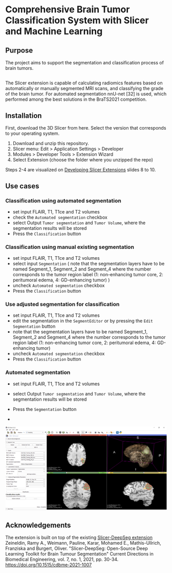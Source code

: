 # Comprehensive Brain Tumor Classification System with Slicer and Machine Learning 

## Purpose 
The project aims to support the segmentation and classification process of brain tumors.

## 

The Slicer extension is capable of calculating radiomics features based on automatically or manually segmented MRI scans, and classifying the grade of the brain tumor. For automated segmentation nnU-net [32] is used, which performed among the best solutions in the BraTS2021 competition.  

## Installation
First, download the 3D Slicer from here. Select the version that corresponds to your operating system.

1. Download and unzip this repository.
2. Slicer menu: Edit > Application Settings > Developer
3. Modules > Developer Tools > Extension Wizard
4. Select Extension (choose the folder where you unzipped the repo)

Steps 2-4 are visualized on [Developing Slicer Extensions](https://docs.google.com/presentation/d/1JXIfs0rAM7DwZAho57Jqz14MRn2BIMrjB17Uj_7Yztc/edit#slide=id.g420896289_061) slides 8 to 10.

## Use cases 
### Classification using automated segmentation
- set input FLAIR, T1, T1ce and T2 volumes
- check the `Automated segmentation` checkbox
- select Output `Tumor segmentation` and `Tumor Volume`, where the segmentation results will be stored
- Press  the `Classification` button

### Classification using manual existing segmentation
- set input FLAIR, T1, T1ce and T2 volumes
- select input `Segmentation` ( note that the segmentation layers have to be named Segment_1, Segment_2 and Segment_4 where the number corresponds to the tumor region label (1: non-enhancing tumor core, 2: peritumoral edema, 4: GD-enhancing tumor) )
- uncheck `Automated segmentation` checkbox
- Press  the `Classification` button

### Use adjusted segmentation for classification
- set input FLAIR, T1, T1ce and T2 volumes
- edit the segmentation in the `SegmentEditor` or by pressing the `Edit Segmentation` button
-  note that the segmentation layers have to be named Segment_1, Segment_2 and Segment_4 where the number corresponds to the tumor region label (1: non-enhancing tumor core, 2: peritumoral edema, 4: GD-enhancing tumor)
- uncheck `Automated segmentation` checkbox
- Press  the `Classification` button
### Automated segmentation
- set input FLAIR, T1, T1ce and T2 volumes
- select Output `Tumor segmentation` and `Tumor Volume`, where the segmentation results will be stored
- Press  the `Segmentation` button

- 

![GUI]( https://github.com/zelere/SlicerDeepSeg/blob/master/3D%20Slicer%205.2.2%2024_11_2023%2001_34_20.png )
## Acknowledgements
The extension is built on top of the existing [Slicer-DeepSeg extension](https://github.com/razeineldin/Slicer-DeepSeg) 
Zeineldin, Ramy A., Weimann, Pauline, Karar, Mohamed E., Mathis-Ullrich, Franziska and Burgert, Oliver. "Slicer-DeepSeg: Open-Source Deep Learning Toolkit for Brain Tumour Segmentation" Current Directions in Biomedical Engineering, vol. 7, no. 1, 2021, pp. 30-34. https://doi.org/10.1515/cdbme-2021-1007
